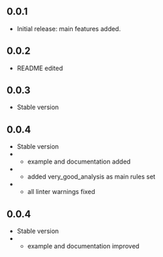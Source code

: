 ## 0.0.1

* Initial release: main features added.

## 0.0.2

* README edited

## 0.0.3

* Stable version

## 0.0.4

* Stable version
* - example and documentation added
* - added very_good_analysis as main rules set
* - all linter warnings fixed

## 0.0.4

* Stable version
* - example and documentation improved

